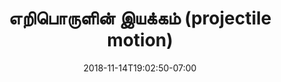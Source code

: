 ---
title: 'எறிபொருளின் இயக்கம் (projectile
motion)'
date: 2018-11-14T19:02:50-07:00
draft: false
weight: 11
extensions:
    - katex
---